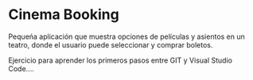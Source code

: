 # Cinema Booking

Pequeńa aplicación que muestra opciones de películas y asientos en un teatro, donde el usuario puede seleccionar y comprar boletos.

Ejercicio para aprender los primeros pasos entre GIT y Visual Studio Code....
